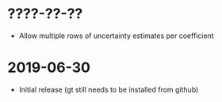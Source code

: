 # ????-??-??

* Allow multiple rows of uncertainty estimates per coefficient

# 2019-06-30

* Initial release (gt still needs to be installed from github)
